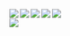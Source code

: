 <a href="https://github-readme-stats.vercel.app/api?username=bryanseah234&show_icons=true&theme=monokai&count_private=true">
  <img align="left" src="https://github-readme-stats.vercel.app/api?username=bryanseah234&show_icons=true&theme=monokai&count_private=true" />
</a>

<a href="https://github-readme-stats.vercel.app/api/top-langs/?username=bryanseah234&show_icons=true&theme=monokai">
  <img align="left" src="https://github-readme-stats.vercel.app/api/top-langs/?username=bryanseah234&show_icons=true&theme=monokai" />
</a>

<a href="https://github-readme-stats.vercel.app/api/pin/?username=bryanseah234&repo=chrome-dino-code&show_icons=true&theme=monokai">
  <img align="left" src="https://github-readme-stats.vercel.app/api/pin/?username=bryanseah234&repo=chrome-dino-code&show_icons=true&theme=monokai" />
</a>

<a href="https://github-readme-stats.vercel.app/api/pin/?username=bryanseah234&repo=python-crash-code&show_icons=true&theme=monokai">
    <img align="left" src="https://github-readme-stats.vercel.app/api/pin/?username=bryanseah234&repo=python-crash-code&show_icons=true&theme=monokai" />
</a>

<a href="https://github-readme-stats.vercel.app/api/pin/?username=bryanseah234&repo=infinity-tabs-code&show_icons=true&theme=monokai">
  <img align="left" src="https://github-readme-stats.vercel.app/api/pin/?username=bryanseah234&repo=infinity-tabs-code&show_icons=true&theme=monokai" />
</a>

<br>
<img src="https://github-readme-stats.vercel.app/api/top-langs/?username=bryanseah234&show_icons=true&theme=monokai" >
